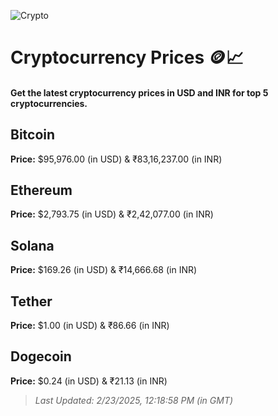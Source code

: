 
![Crypto](https://www.techguide.com.au/wp-content/uploads/2020/11/crypto3.jpeg)

# Cryptocurrency Prices 🪙📈

#### Get the latest cryptocurrency prices in USD and INR for top 5 cryptocurrencies.

## Bitcoin

**Price:** $95,976.00 (in USD) & ₹83,16,237.00 (in INR)

## Ethereum

**Price:** $2,793.75 (in USD) & ₹2,42,077.00 (in INR)

## Solana

**Price:** $169.26 (in USD) & ₹14,666.68 (in INR)

## Tether

**Price:** $1.00 (in USD) & ₹86.66 (in INR)

## Dogecoin

**Price:** $0.24 (in USD) & ₹21.13 (in INR)

> _Last Updated: 2/23/2025, 12:18:58 PM (in GMT)_
